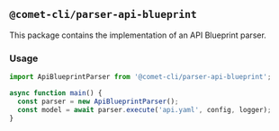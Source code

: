 ## `@comet-cli/parser-api-blueprint`

This package contains the implementation of an API Blueprint parser.

### Usage

```typescript
import ApiBlueprintParser from '@comet-cli/parser-api-blueprint';

async function main() {
  const parser = new ApiBlueprintParser();
  const model = await parser.execute('api.yaml', config, logger);
}
```

